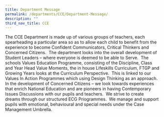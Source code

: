 ```yaml
---
title: Department Message
permalink: /departments/CCE/Department-Message/
description: ""
third_nav_title: CCE
---
```

The CCE Department is made up of various groups of teachers, each spearheading a particular area so as to allow each child to benefit from the experience to become Confident Communicators, Critical Thinkers and Concerned Citizens.  The department looks into the overall development of Student Leaders – where everyone is deemed to be able to Serve.  The schools Values Education Programme, consisting of the Discipline, Class and Year Head Value Moments, the in house Lifeskills Curriculum, FTGP and Growing Years looks at the Curriculum Perspective.  This is linked to our Values In Action Programmes which using Design Thinking as an approach.  In the development of Concerned Citizens – we look towards experiences that enrich National Education and are pioneers in having Contemporary Issues Discussions with our pupils and teachers.  We strive to create dreams through our structured ECG Priogrammes.  We manage and support pupils with emotional, behavioural and special needs under the Case Management Umbrella.